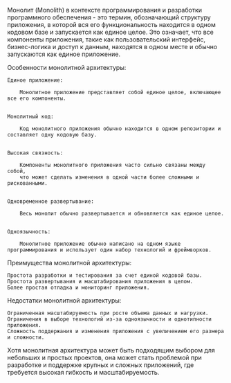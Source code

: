 
Монолит (Monolith) в контексте программирования и разработки программного обеспечения - это термин,
обозначающий структуру приложения, в которой вся его функциональность находится в одном кодовом базе
и запускается как единое целое. Это означает, что все компоненты приложения,
такие как пользовательский интерфейс, бизнес-логика и доступ к данным, находятся в одном месте и обычно запускаются как единое приложение.


Особенности монолитной архитектуры:

    Единое приложение:

        Монолитное приложение представляет собой единое целое, включающее все его компоненты.


    Монолитный код:

        Код монолитного приложения обычно находится в одном репозитории и составляет одну кодовую базу.


    Высокая связность:

        Компоненты монолитного приложения часто сильно связаны между собой,
        что может сделать изменения в одной части более сложными и рискованными.


    Одновременное развертывание:

        Весь монолит обычно развертывается и обновляется как единое целое.


    Одноязычность:

        Монолитное приложение обычно написано на одном языке программирования и использует один набор технологий и фреймворков.



Преимущества монолитной архитектуры:

    Простота разработки и тестирования за счет единой кодовой базы.
    Простота развертывания и масштабирования приложения в целом.
    Более простая отладка и мониторинг приложения.


Недостатки монолитной архитектуры:

    Ограниченная масштабируемость при росте объема данных и нагрузки.
    Ограничения в выборе технологий из-за одноязычности и однотипности приложения.
    Сложность поддержания и изменения приложения с увеличением его размера и сложности.


Хотя монолитная архитектура может быть подходящим выбором для небольших и простых проектов,
она может стать проблемой при разработке и поддержке крупных и сложных приложений,
где требуется высокая гибкость и масштабируемость.
